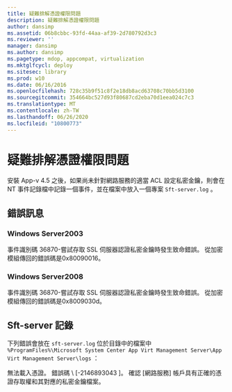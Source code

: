 ```yaml
---
title: 疑難排解憑證權限問題
description: 疑難排解憑證權限問題
author: dansimp
ms.assetid: 06b8cbbc-93fd-44aa-af39-2d780792d3c3
ms.reviewer: ''
manager: dansimp
ms.author: dansimp
ms.pagetype: mdop, appcompat, virtualization
ms.mktglfcycl: deploy
ms.sitesec: library
ms.prod: w10
ms.date: 06/16/2016
ms.openlocfilehash: 728c35b9f51c8f2e18db8acd63708c70bb5d3100
ms.sourcegitcommit: 354664bc527d93f80687cd2eba70d1eea024c7c3
ms.translationtype: MT
ms.contentlocale: zh-TW
ms.lasthandoff: 06/26/2020
ms.locfileid: "10800773"
---
```

# 疑難排解憑證權限問題


安裝 App-v 4.5 之後，如果尚未針對網路服務的適當 ACL 設定私密金鑰，則會在 NT 事件記錄檔中記錄一個事件，並在檔案中放入一個專案 `Sft-server.log` 。

## 錯誤訊息


### Windows Server2003

事件識別碼 36870-嘗試存取 SSL 伺服器認證私密金鑰時發生致命錯誤。 從加密模組傳回的錯誤碼是0x80090016。

### Windows Server2008

事件識別碼 36870-嘗試存取 SSL 伺服器認證私密金鑰時發生致命錯誤。 從加密模組傳回的錯誤碼是0x8009030d。

## Sft-server 記錄


下列錯誤會放在 `sft-server.log` 位於目錄中的檔案中 `%ProgramFiles%\Microsoft System Center App Virt Management Server\App Virt Management Server\logs` ：

無法載入憑證。 錯誤碼 \ [-2146893043 \]。 確認 [網路服務] 帳戶具有正確的憑證存取權和其對應的私密金鑰檔案。

 

 





